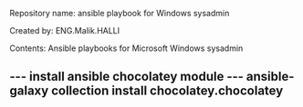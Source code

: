 Repository name: ansible playbook for Windows sysadmin

Created by: ENG.Malik.HALLI

Contents:
Ansible playbooks for Microsoft Windows sysadmin

--- install ansible chocolatey module ---
ansible-galaxy collection install chocolatey.chocolatey
---

